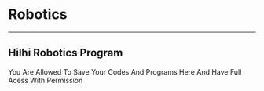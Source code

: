 # Robotics
----------------------
Hilhi Robotics Program
----------------------

You Are Allowed To Save Your Codes And Programs
Here And Have Full Acess With Permission
